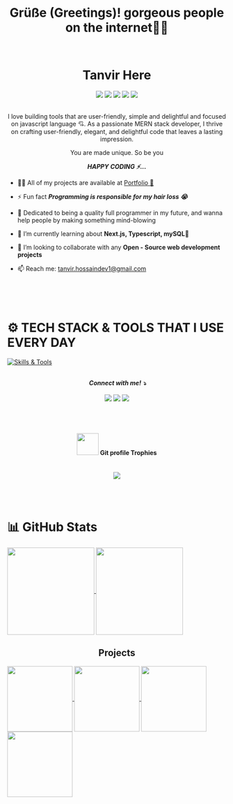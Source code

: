 <div align="center">
    <h1>
        <b>Grüße (Greetings)! gorgeous people on the internet💁‍♂️</b>
    </h1>
</div>
<br/>
<h1 align="center">
        <b>Tanvir Here</b>
    </h1>
<div align="center">
<img src="https://img.shields.io/badge/age- 22 Years-toamto" />
<img src="https://img.shields.io/badge/Lives-Dhaka, Bangladesh-purple" />
<img src="https://img.shields.io/badge/Raised in- Comilla, Chittagong-pink" />
<img src="https://img.shields.io/badge/Languages-English%20%26%20Bangla-blue" />
<img src="https://img.shields.io/badge/Focus-Frontend Development-toamto" /></div>

<br />

<p align="center">
    I love building tools that are user-friendly, simple and delightful and focused on javascript language 💘. As a passionate MERN stack developer, I thrive on crafting user-friendly, elegant, and delightful code that leaves a lasting impression.
    </p>
    <div align="center">
        <p>
         You are made unique. So be you
        </p>
        <p>
          <i>
            <b>HAPPY CODING ⚡... </b>
            </i>
        </p>
    </div>

- 👨‍💻 All of my projects are available at [Portfolio 🔗](https://tanvirhossain.vercel.app/)

- ⚡ Fun fact _**Programming is responsible for my hair loss 😭**_
- 🌿 Dedicated to being a quality full programmer in my future, and wanna help people by making something mind-blowing
- 🔨 I’m currently learning about **Next.js, Typescript, mySQL**🥰<br>
- 👀 I’m looking to collaborate with any **Open - Source web development projects**<br>
- 📫 Reach me: tanvir.hossaindev1@gmail.com

</br>
</br>
</br>

# ⚙ TECH STACK & TOOLS THAT I USE EVERY DAY

[![Skills & Tools](https://skills.thijs.gg/icons?i=javascript,typescript,react,redux,next,nodejs,express,prisma,github,vscode,figma,vercel,firebase,mysql,&theme=dark)](https://skills.thijs.gg)

</br>

<div align="center">
<i>
<b>&nbsp;Connect with me! ⤵</b>
</i>
</br>
</br>
<a href="http://tanvirhossain.vercel.app/"><img src="https://img.shields.io/badge/-tanvir hossain-D80032?style=for-the-badge&logo=Google-Chrome&logoColor=white"/></a>
<a href="developer.tanvirhossain@gmail.com"><img src="https://img.shields.io/badge/-developer.tanvirhossain@gmail.com-7D7C7C?style=for-the-badge&logo=Gmail&logoColor=white"/></a>
<a href="https://linkedin.com/in/tanvir1017"><img src="https://img.shields.io/badge/-tanvir1017-0077B5?style=for-the-badge&logo=Linkedin&logoColor=white"/></a>

<!-- <a href="https://www.hackerrank.com/md_rakib10122003"><img src="https://img.shields.io/badge/-Md Rakib-FFA116?style=for-the-badge&logo=hackerrank&logoColor=white"/></a> -->

</div>

<br/>
<br/>
<br/>

<div align="center">
  <h4 align="center"><img src="https://media.giphy.com/media/QaMcXSekUWx7aogAUr/giphy.gif" width="50" />&nbsp;<b>Git profile Trophies</b></h4><br>
<img src="https://github-profile-trophy.vercel.app/?username=tanvir1017&theme=juicyfresh&no-bg=true" />
</div>

<br/>
<br/>
<br/>

# 📊 GitHub Stats

<a href="https://github.com/anuraghazra/github-readme-stats">
  <img height=200 align="center" src="https://github-readme-stats.vercel.app/api?username=tanvir1017&theme=radical" />
</a> 
<a href="https://github.com/anuraghazra/convoychat">
  <img height=200 align="center" src="https://github-readme-stats.vercel.app/api/top-langs?username=tanvir1017&layout=compact&theme=radical&langs_count=8&card_width=350" />
</a>

<br/>

<h2 align="center">Projects</h2>

<a href="https://github.com/anuraghazra/convoychat">
   <img  height=150 align="center" src="https://github-readme-stats.vercel.app/api/pin/?username=rakib544&theme=radical&repo=binary-coders-preview" />
   <img  height=150 align="center" src="https://github-readme-stats.vercel.app/api/pin/?username=tanvir1017&theme=radical&repo=miazi-farm" /> 
</a>
<a href="https://github.com/anuraghazra/convoychat">
  <img  height=150 align="center" src="https://github-readme-stats.vercel.app/api/pin/?username=tanvir1017&theme=radical&repo=nurit_v2" /> 
   <img  height=150 align="center" src="https://github-readme-stats.vercel.app/api/pin/?username=tanvir1017&theme=radical&repo=tanvir.dev" />
</a>
